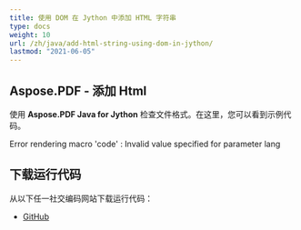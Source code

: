 ```yaml
---
title: 使用 DOM 在 Jython 中添加 HTML 字符串
type: docs
weight: 10
url: /zh/java/add-html-string-using-dom-in-jython/
lastmod: "2021-06-05"
---
```


## Aspose.PDF - 添加 Html

使用 **Aspose.PDF Java for Jython** 检查文件格式。在这里，您可以看到示例代码。

Error rendering macro 'code' : Invalid value specified for parameter lang

## 下载运行代码

从以下任一社交编码网站下载运行代码：

- [GitHub](https://github.com/aspose-pdf/Aspose.PDF-for-Java/releases)